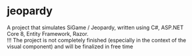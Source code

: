 # jeopardy

A project that simulates SiGame / Jeopardy, written using C#, ASP.NET Core 8, Entity Framework, Razor. 
<br>
!!! The project is not completely finished (especially in the context of the visual component) and will be finalized in free time
